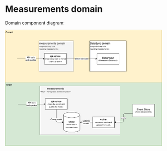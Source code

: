 # Measurements domain

Domain component diagram:

![diagram of the measurements domain](../diagrams/level2.measurements.drawio.png)
